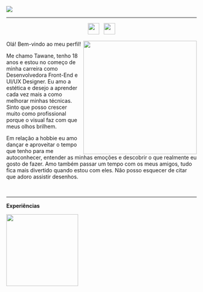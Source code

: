 <a href="https://wall.alphacoders.com/big.php?i=735918&lang=Portuguese"><img src="https://cdn.discordapp.com/attachments/818953098520821832/865058696132689950/735918_3.png"/></a>

<hr>
<p align='center'>
<a href="https://www.linkedin.com/in/tawane-souza-de-oliveira/"><img src="https://cdn.discordapp.com/attachments/818953098520821832/865059821660405770/unknown.png" width="30px"/></a>&nbsp;&nbsp;
<a href="https://www.behance.net/tawanesouza"><img src="https://cdn.discordapp.com/attachments/818953098520821832/865059855126626314/unknown.png" width="30px"/></a>
</p>
<a href="https://br.pinterest.com/pin/846676798691516345/"><img src="https://cdn.discordapp.com/attachments/818953098520821832/865054366776033280/unknown.png" width="300px" align="right"/></a>
<!--créditos da imagem: https://www.artstation.com/adriabie -->

Olá! Bem-vindo ao meu perfil!

Me chamo Tawane, tenho 18 anos e estou no começo de minha carreira como Desenvolvedora Front-End e UI/UX Designer. Eu amo a estética e desejo a aprender cada vez mais a como melhorar minhas técnicas. Sinto que posso crescer muito como profissional porque o visual faz com que meus olhos brilhem. 


Em relação a hobbie eu amo dançar e aproveitar o tempo que tenho para me autoconhecer, entender as minhas emoções e descobrir o que realmente eu gosto de fazer. Amo também passar um tempo com os meus amigos, tudo fica mais divertido quando estou com eles. Não posso esquecer de citar que adoro assistir desenhos.

<br>
<hr>

<strong>Experiências</strong>

<img src="https://cdn.discordapp.com/attachments/818953098520821832/865068088872402954/unknown.png" width="190px">
